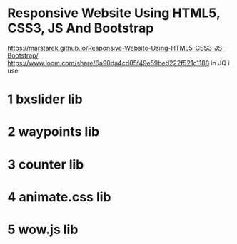 #  Responsive Website Using HTML5, CSS3, JS And Bootstrap
https://marstarek.github.io/Responsive-Website-Using-HTML5-CSS3-JS-Bootstrap/
https://www.loom.com/share/6a90da4cd05f49e59bed222f521c1188
in JQ
i use
 # 1 bxslider lib
 # 2 waypoints lib
 # 3 counter lib
 # 4 animate.css lib
 # 5 wow.js lib
